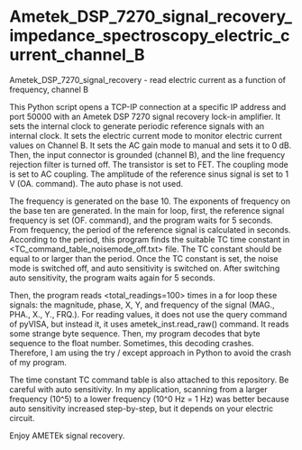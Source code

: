 # Ametek_DSP_7270_signal_recovery_impedance_spectroscopy_electric_current_channel_B
Ametek_DSP_7270_signal_recovery - read electric current as a function of frequency, channel B

This Python script opens a TCP-IP connection at a specific IP address and port 50000 with an Ametek DSP 7270 signal recovery lock-in amplifier. It sets the internal clock to generate periodic reference signals with an internal clock. It sets the electric current mode to monitor electric current values on Channel B. It sets the AC gain mode to manual and sets it to 0 dB. Then, the input connector is grounded (channel B), and the line frequency rejection filter is turned off. The transistor is set to FET. The coupling mode is set to AC coupling. The amplitude of the reference sinus signal is set to 1 V (OA. command). The auto phase is not used.

The frequency is generated on the base 10. The exponents of frequency on the base ten are generated. In the main for loop, first, the reference signal frequency is set (OF. command), and the program waits for 5 seconds. From frequency, the period of the reference signal is calculated in seconds. According to the period, this program finds the suitable TC time constant in <TC_command_table_noisemode_off.txt> file. The TC constant should be equal to or larger than the period. Once the TC constant is set, the noise mode is switched off, and auto sensitivity is switched on. After switching auto sensitivity, the program waits again for 5 seconds.

Then, the program reads <total_readings=100> times in a for loop these signals: the magnitude, phase, X, Y, and frequency of the signal (MAG., PHA., X., Y., FRQ.). For reading values, it does not use the query command of pyVISA, but instead it, it uses ametek_inst.read_raw() command. It reads some strange byte sequence. Then, my program decodes that byte sequence to the float number. Sometimes, this decoding crashes. Therefore, I am using the try / except approach in Python to avoid the crash of my program.

The time constant TC command table is also attached to this repository. Be careful with auto sensitivity. In my application, scanning from a larger frequency (10^5) to a lower frequency (10^0 Hz = 1 Hz) was better because auto sensitivity increased step-by-step, but it depends on your electric circuit. 

Enjoy AMETEk signal recovery.
